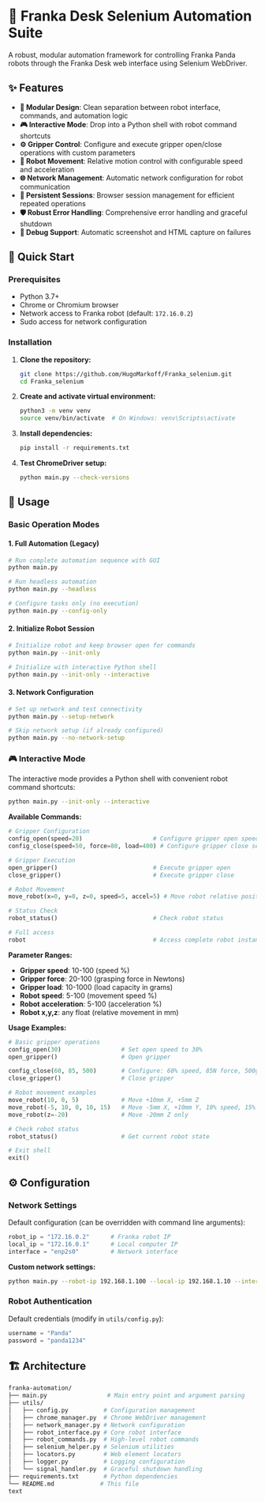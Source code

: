# 🤖 Franka Desk Selenium Automation Suite

A robust, modular automation framework for controlling Franka Panda robots through the Franka Desk web interface using Selenium WebDriver.

## ✨ Features

- **🔧 Modular Design**: Clean separation between robot interface, commands, and automation logic
- **🎮 Interactive Mode**: Drop into a Python shell with robot command shortcuts
- **⚙️ Gripper Control**: Configure and execute gripper open/close operations with custom parameters
- **🤖 Robot Movement**: Relative motion control with configurable speed and acceleration
- **🌐 Network Management**: Automatic network configuration for robot communication
- **🔄 Persistent Sessions**: Browser session management for efficient repeated operations
- **🛡️ Robust Error Handling**: Comprehensive error handling and graceful shutdown
- **📸 Debug Support**: Automatic screenshot and HTML capture on failures

## 🚀 Quick Start

### Prerequisites

- Python 3.7+
- Chrome or Chromium browser
- Network access to Franka robot (default: `172.16.0.2`)
- Sudo access for network configuration

### Installation

1. **Clone the repository:**
   ```bash
   git clone https://github.com/HugoMarkoff/Franka_selenium.git
   cd Franka_selenium
   ```

2. **Create and activate virtual environment:**
   ```bash
   python3 -m venv venv
   source venv/bin/activate  # On Windows: venv\Scripts\activate
   ```

3. **Install dependencies:**
   ```bash
   pip install -r requirements.txt
   ```

4. **Test ChromeDriver setup:**
   ```bash
   python main.py --check-versions
   ```

## 📖 Usage

### Basic Operation Modes

#### 1. Full Automation (Legacy)
```bash
# Run complete automation sequence with GUI
python main.py

# Run headless automation
python main.py --headless

# Configure tasks only (no execution)
python main.py --config-only
```

#### 2. Initialize Robot Session
```bash
# Initialize robot and keep browser open for commands
python main.py --init-only

# Initialize with interactive Python shell
python main.py --init-only --interactive
```

#### 3. Network Configuration
```bash
# Set up network and test connectivity
python main.py --setup-network

# Skip network setup (if already configured)
python main.py --no-network-setup
```

### 🎮 Interactive Mode

The interactive mode provides a Python shell with convenient robot command shortcuts:

```bash
python main.py --init-only --interactive
```

**Available Commands:**
```python
# Gripper Configuration
config_open(speed=20)                    # Configure gripper open speed
config_close(speed=50, force=80, load=400) # Configure gripper close settings

# Gripper Execution  
open_gripper()                           # Execute gripper open
close_gripper()                          # Execute gripper close

# Robot Movement
move_robot(x=0, y=0, z=0, speed=5, accel=5) # Move robot relative position

# Status Check
robot_status()                           # Check robot status

# Full access
robot                                    # Access complete robot instance
```

**Parameter Ranges:**
- **Gripper speed**: 10-100 (speed %)
- **Gripper force**: 20-100 (grasping force in Newtons)  
- **Gripper load**: 10-1000 (load capacity in grams)
- **Robot speed**: 5-100 (movement speed %)
- **Robot acceleration**: 5-100 (acceleration %)
- **Robot x,y,z**: any float (relative movement in mm)

**Usage Examples:**
```python
# Basic gripper operations
config_open(30)                 # Set open speed to 30%
open_gripper()                  # Open gripper

config_close(60, 85, 500)       # Configure: 60% speed, 85N force, 500g load
close_gripper()                 # Close gripper

# Robot movement examples
move_robot(10, 0, 5)            # Move +10mm X, +5mm Z
move_robot(-5, 10, 0, 10, 15)   # Move -5mm X, +10mm Y, 10% speed, 15% accel
move_robot(z=-20)               # Move -20mm Z only

# Check robot status
robot_status()                  # Get current robot state

# Exit shell
exit()
```

## ⚙️ Configuration

### Network Settings

Default configuration (can be overridden with command line arguments):

```python
robot_ip = "172.16.0.2"      # Franka robot IP
local_ip = "172.16.0.1"      # Local computer IP  
interface = "enp2s0"         # Network interface
```

**Custom network settings:**
```bash
python main.py --robot-ip 192.168.1.100 --local-ip 192.168.1.10 --interface eth0
```

### Robot Authentication

Default credentials (modify in `utils/config.py`):
```python
username = "Panda"
password = "panda1234"  
```

## 🏗️ Architecture
```bash
franka-automation/
├── main.py                 # Main entry point and argument parsing
├── utils/
│   ├── config.py          # Configuration management
│   ├── chrome_manager.py  # Chrome WebDriver management
│   ├── network_manager.py # Network configuration
│   ├── robot_interface.py # Core robot interface
│   ├── robot_commands.py  # High-level robot commands
│   ├── selenium_helper.py # Selenium utilities
│   ├── locators.py        # Web element locators
│   ├── logger.py          # Logging configuration
│   └── signal_handler.py  # Graceful shutdown handling
├── requirements.txt       # Python dependencies
└── README.md             # This file
text
```
